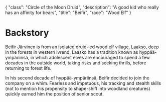 {
    "class": "Circle of the Moon Druid",
    "description": "A good kid who really has an affinity for bears",
    "title": "Beifir",
    "race": "Wood Elf"
}

# Backstory

Beifir Järvinen is from an isolated druid-led wood elf village, Laakso, deep in the forests in western Ivrend. Laasko has a tradition known as hyppää-ympäriinsä, in which adolescent elves are encouraged to spend a few decades in the outside world, taking risks and seeking thrills, before returning to forest life.

In his second decade of hyppää-ympäriinsä, Beifir decided to join the company on a whim. Fearless and impetuous, his tracking and stealth skills (not to mention his propensity to shape-shift into woodland creatures) quickly earned him the position of senior scout.